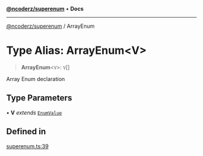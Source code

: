 [**@ncoderz/superenum**](../README.md) • **Docs**

***

[@ncoderz/superenum](../globals.md) / ArrayEnum

# Type Alias: ArrayEnum\<V\>

> **ArrayEnum**\<`V`\>: `V`[]

Array Enum declaration

## Type Parameters

• **V** *extends* [`EnumValue`](EnumValue.md)

## Defined in

[superenum.ts:39](https://github.com/ncoderz/superenum/blob/2ce698cc608b8a9eb1339af0ae362b09ca3bb157/src/superenum.ts#L39)
